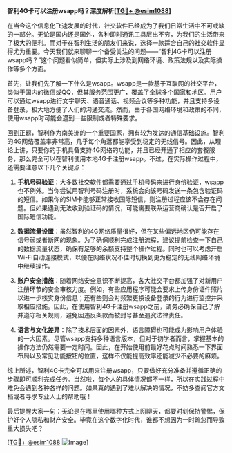**智利4G卡可以注册wsapp吗？深度解析[[TG💪+ @esim1088](https://t.me/s/esim1088)]**

在当今这个信息化飞速发展的时代，社交软件已经成为了我们日常生活中不可或缺的一部分。无论是国内还是国外，各种即时通讯工具层出不穷，为我们的生活带来了极大的便利。而对于在智利生活的朋友们来说，选择一款适合自己的社交软件显得尤为重要。今天我们就来聊聊一个备受关注的问题——“智利4G卡可以注册wsapp吗？”这个问题看似简单，但实际上涉及到网络环境、政策法规以及实际操作等多个方面。

首先，让我们先了解一下什么是wsapp。wsapp是一款基于互联网的社交平台，类似于国内的微信或QQ，但其服务范围更广，覆盖了全球多个国家和地区。用户可以通过wsapp进行文字聊天、语音通话、视频会议等多种功能，并且支持多设备登录，极大地方便了人们的沟通交流。然而，由于各国网络环境和政策的不同，使用wsapp时可能会遇到一些限制或者特殊要求。

回到正题，智利作为南美洲的一个重要国家，拥有较为发达的通信基础设施。智利的4G网络覆盖率非常高，几乎每个角落都能享受到稳定的无线信号。因此，从理论上讲，只要你的手机具备支持4G网络的功能，并且已经开通了相应的套餐服务，那么完全可以在智利使用本地4G卡注册wsapp。不过，在实际操作过程中，还需要注意以下几个关键点：

1. **手机号码验证**：大多数社交软件都需要通过手机号码来进行身份验证，wsapp也不例外。当你尝试用智利号码注册时，系统会向该号码发送一条包含验证码的短信。如果你的SIM卡能够正常接收国际短信，则注册过程应该不会存在问题。但如果遇到无法收到验证码的情况，可能需要联系运营商确认是否开启了国际短信功能。

2. **数据流量设置**：虽然智利的4G网络质量很好，但在某些偏远地区仍可能存在信号弱或者断网的现象。为了确保顺利完成注册流程，建议提前检查一下自己的数据流量状态，确保有足够的余额支持整个操作过程。同时也可以考虑开启Wi-Fi自动连接模式，以便在网络状况不佳时切换到更为稳定的无线网络环境中继续操作。

3. **账户安全措施**：随着网络安全意识不断提高，各大社交平台都加强了对新用户注册环节的安全审核力度。例如，有些应用程序可能会要求上传身份证件照片以进一步核实身份信息；还有些则会对频繁更换设备登录的行为进行监控并采取相应措施。因此，在使用智利4G卡注册wsapp之前，请务必确保自己了解并遵守相关规则，避免因违反条款而被封号甚至追究法律责任。

4. **语言与文化差异**：除了技术层面的因素外，语言障碍也可能成为影响用户体验的一大因素。尽管wsapp支持多种语言版本，但对于初学者而言，掌握基本的操作方法仍然需要一定时间。因此，在开始使用前最好花点时间熟悉一下界面布局以及常见功能按钮的位置，这样不仅能提高效率还能减少不必要的麻烦。

综上所述，智利4G卡完全可以用来注册wsapp，只要做好充分准备并遵循正确的步骤即可顺利完成任务。当然啦，每个人的具体情况都不一样，所以在实践过程中难免会遇到各种各样的问题。如果真的遇到了难以解决的情况，不妨多查阅官方文档或者寻求专业人士的帮助哦！

最后提醒大家一句：无论是在哪里使用哪种方式上网聊天，都要时刻保持警惕，保护好个人隐私和财产安全。毕竟在这个数字化时代，谁都不想因为一时疏忽而导致重大损失吧？

[[TG💪+ @esim1088](https://t.me/s/esim1088) ![Image](https://i.postimg.cc/4NQfJmqS/Snipaste-2025-05-13-00-14-12.png)]